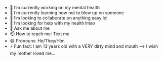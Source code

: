- 🔭 I’m currently working on my mental health
- 🌱 I’m currently learning how not to blow up on someone
- 👯 I’m looking to collaborate on anything easy lol
- 🤔 I’m looking for help with my health lmao
- 💬 Ask me about me
- 📫 How to reach me: Text me
- 😄 Pronouns: He/They/Him
- ⚡ Fun fact: I am 13 years old with a VERY dirty mind and mouth
--> I wish my mother loved me...
